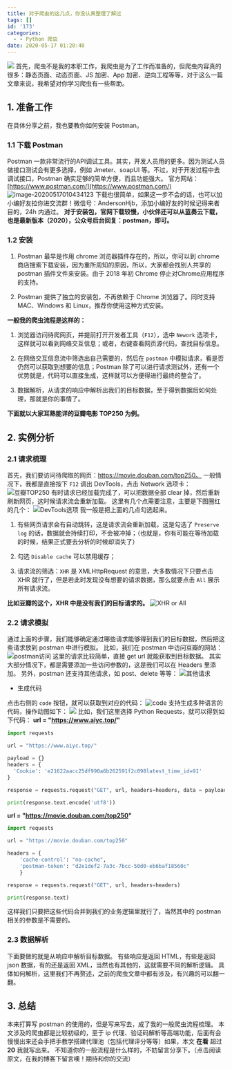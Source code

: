 ```yaml
---
title: 对于爬虫的这几点，你没认真整理了解过
tags: []
id: '173'
categories:
  - - Python 爬虫
date: 2020-05-17 01:20:40
---
```


![](https://images-aiyc-1301641396.cos.ap-guangzhou.myqcloud.com/20200517005915.jpg) 首先，爬虫不是我的本职工作，我爬虫是为了工作而准备的，但爬虫内容真的很多：静态页面、动态页面、JS 加密、App 加密、逆向工程等等，对于这么一篇文章来说，我希望对你学习爬虫有一些帮助。

## 1\. 准备工作

在具体分享之前，我也要教你如何安装 Postman。

### 1.1 下载 Postman

Postman 一款非常流行的API调试工具。其实，开发人员用的更多。因为测试人员做接口测试会有更多选择，例如 Jmeter、soapUI 等。不过，对于开发过程中去调试接口，Postman 确实足够的简单方便，而且功能强大。 官方网站：[https://www.postman.com/](https://www.postman.com/) ![image-20200517010434123](https://images-aiyc-1301641396.cos.ap-guangzhou.myqcloud.com/20200517010436.png) 下载也很简单，如果这一步不会的话，也可以加小编好友拉你进交流群！微信号：AndersonHjb，添加小编好友的时候记得来者目的，24h 内通过。 **对于安装包，官网下载较慢，小伙伴还可以从蓝奏云下载，也是最新版本（2020），公众号后台回复：postman，即可。**

### 1.2 安装

1.  Postman 最早是作用 chrome 浏览器插件存在的，所以，你可以到 chrome 商店搜索下载安装，因为重所周知的原因，所以，大家都会找别人共享的 postman 插件文件来安装。由于 2018 年初 Chrome 停止对Chrome应用程序的支持。
    
2.  Postman 提供了独立的安装包，不再依赖于 Chrome 浏览器了。同时支持 MAC、Windows 和 Linux，推荐你使用这种方式安装。
    

**一般我的爬虫流程是这样的：**

1.  浏览器访问待爬网页，并提前打开开发者工具（`F12`），选中 `Nework` 选项卡，这样就可以看到网络交互信息；或者，右键查看网页源代码，查找目标信息。
    
2.  在网络交互信息流中筛选出自己需要的，然后在 `postman` 中模拟请求，看是否仍然可以获取到想要的信息；Postman 除了可以进行请求测试外，还有一个优势就是，代码可以直接生成，这样就可以方便得进行最终的整合了。
    
3.  数据解析，从请求的响应中解析出我们的目标数据，至于得到数据后如何处理，那就是你的事情了。
    

**下面就以大家耳熟能详的豆瓣电影 TOP250 为例。**

## 2\. 实例分析

### 2.1 请求梳理

首先，我们要访问待爬取的网页：https://movie.douban.com/top250。 一般情况下，我都是直接按下 `F12` 调出 DevTools，点击 Network 选项卡： ![豆瓣TOP250](https://images-aiyc-1301641396.cos.ap-guangzhou.myqcloud.com/20200517004203.png) 有时请求已经加载完成了，可以把数据全部 clear 掉，然后重新刷新网页，这时候请求流会重新加载。 这里有几个点需要注意，主要是下图圈红的几个： ![DevTools选项](https://images-aiyc-1301641396.cos.ap-guangzhou.myqcloud.com/20200517004228.png) 我一般是把上面的几点勾选起来。

1.  有些网页请求会有自动跳转，这是请求流会重新加载，这是勾选了 `Preserve log` 的话，数据就会持续打印，不会被冲掉；（也就是，你有可能在等待加载的时候，结果正式要去分析的时候却消失了）
    
2.  勾选 `Disable cache` 可以禁用缓存；
    
3.  请求流的筛选：`XHR` 是 XMLHttpRequest 的意思，大多数情况下只要点击 XHR 就行了，但是若此时发现没有想要的请求数据，那么就要点击 `All` 展示所有请求流。
    

**比如豆瓣的这个，XHR 中是没有我们的目标请求的。** ![XHR or All](https://images-aiyc-1301641396.cos.ap-guangzhou.myqcloud.com/20200517004629.png)

### 2.2 请求模拟

通过上面的步骤，我们能够确定通过哪些请求能够得到我们的目标数据，然后把这些请求放到 postman 中进行模拟。 比如，我们在 postman 中访问豆瓣的网站： ![postman访问](https://images-aiyc-1301641396.cos.ap-guangzhou.myqcloud.com/20200517004711.png) 这里的请求比较简单，直接 get url 就能获取到目标数据。 其实大部分情况下，都是需要添加一些访问参数的，这是我们可以在 Headers 里添加。 另外，postman 还支持其他请求，如 post、delete 等等： ![其他请求](https://images-aiyc-1301641396.cos.ap-guangzhou.myqcloud.com/20200517004729.gif)

*   生成代码

点击右侧的 `code` 按钮，就可以获取到对应的代码： ![code](https://images-aiyc-1301641396.cos.ap-guangzhou.myqcloud.com/20200517004759.png) 支持生成多种语言的代码，操作动图如下： ![](https://images-aiyc-1301641396.cos.ap-guangzhou.myqcloud.com/20200517005341.gif) 比如，我们这里选择 Python Requests，就可以得到如下代码： **url = "https://www.aiyc.top/"**

```python
import requests

url = "https://www.aiyc.top/"

payload = {}
headers = {
  'Cookie': 'e21622aacc25df990a6b262591f2c098latest_time_id=91'
}

response = requests.request("GET", url, headers=headers, data = payload)

print(response.text.encode('utf8'))

```

**url = "https://movie.douban.com/top250"**

```python
import requests

url = "https://movie.douban.com/top250"

headers = {
    'cache-control': "no-cache",
    'postman-token': "d2e1def2-7a3c-7bcc-50d0-eb6baf18560c"
    }

response = requests.request("GET", url, headers=headers)

print(response.text)
```

这样我们只要把这些代码合并到我们的业务逻辑里就行了，当然其中的 postman 相关的参数是不需要的。

### 2.3 数据解析

下面要做的就是从响应中解析目标数据。 有些响应是返回 HTML，有些是返回 json 数据，有的还是返回 XML，当然也有其他的，这就需要不同的解析逻辑。 具体如何解析，这里我们不再赘述，之前的爬虫文章中都有涉及，有兴趣的可以翻一翻。

## 3\. 总结

本来打算写 postman 的使用的，但是写来写去，成了我的一般爬虫流程梳理。 本文涉及的爬虫都是比较初级的，至于 ip 代理、验证码解析等高端功能，后面有会慢慢出来还会手把手教学搭建代理池（包括代理评分等等）如果，本文 **在看** 超过 **20** 我就写出来。 不知道你的一般流程是什么样的，不妨留言分享下。（点击阅读原文，在我的博客下留言噢！期待和你的交流）